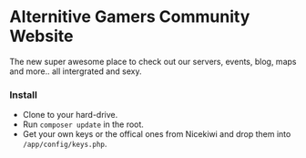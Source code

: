 Alternitive Gamers Community Website
======

The new super awesome place to check out our servers, events, blog, maps and more.. all intergrated and sexy.

### Install
- Clone to your hard-drive.
- Run `composer update` in the root.
- Get your own keys or the offical ones from Nicekiwi and drop them into `/app/config/keys.php`.
